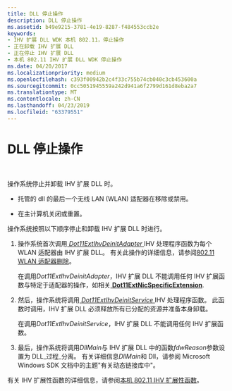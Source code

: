 ```yaml
---
title: DLL 停止操作
description: DLL 停止操作
ms.assetid: b49e9215-3781-4e19-8287-f484553ccb2e
keywords:
- IHV 扩展 DLL WDK 本机 802.11，停止操作
- 正在卸载 IHV 扩展 DLL
- 正在停止 IHV 扩展 DLL
- 本机 802.11 IHV 扩展 DLL WDK 停止操作
ms.date: 04/20/2017
ms.localizationpriority: medium
ms.openlocfilehash: c393f00942b2c4f33c755b74cb040c3cb453600a
ms.sourcegitcommit: 0cc5051945559a242d941a6f2799d161d8eba2a7
ms.translationtype: MT
ms.contentlocale: zh-CN
ms.lasthandoff: 04/23/2019
ms.locfileid: "63379551"
---
```

# <a name="dll-stop-operations"></a>DLL 停止操作




 

操作系统停止并卸载 IHV 扩展 DLL 时。

-   托管的 dll 的最后一个无线 LAN (WLAN) 适配器在移除或禁用。

-   在主计算机关闭或重置。

操作系统按照以下顺序停止和卸载 IHV 扩展 DLL 时进行。

1.  操作系统首次调用[ *Dot11ExtIhvDeinitAdapter* ](https://msdn.microsoft.com/library/windows/hardware/ff547452) IHV 处理程序函数为每个 WLAN 适配器由 IHV 扩展 DLL。 有关此操作的详细信息，请参阅[802.11 WLAN 适配器删除](802-11-wlan-adapter-removal.md)。

    在调用*Dot11ExtIhvDeinitAdapter*，IHV 扩展 DLL 不能调用任何 IHV 扩展函数与特定于适配器的操作，如相关[ **Dot11ExtNicSpecificExtension**](https://msdn.microsoft.com/library/windows/hardware/ff547526).

2.  然后，操作系统将调用[ *Dot11ExtIhvDeinitService* ](https://msdn.microsoft.com/library/windows/hardware/ff547457) IHV 处理程序函数。 此函数时调用，IHV 扩展 DLL 必须释放所有已分配的资源并准备本身卸载。

    在调用*Dot11ExtIhvDeinitService*，IHV 扩展 DLL 不能调用任何 IHV 扩展函数。

3.  最后，操作系统将调用*DllMain*与 IHV 扩展 DLL 中的函数*fdwReason*参数设置为 DLL\_过程\_分离。 有关详细信息*DllMain*和 Dll，请参阅 Microsoft Windows SDK 文档中的主题"有关动态链接库中"。

有关 IHV 扩展性函数的详细信息，请参阅[本机 802.11 IHV 扩展性函数](https://msdn.microsoft.com/library/windows/hardware/ff560609)。

 

 





